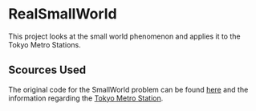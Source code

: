 # RealSmallWorld
This project looks at the small world phenomenon and applies it to the Tokyo Metro Stations. 

## Scources Used
The original code for the SmallWorld problem can be found [here](http://introcs.cs.princeton.edu/java/code/) and the information
regarding the [Tokyo Metro Station](http://www.tokyometro.jp/en/subwaymap/pdf/routemap_en.pdf).
